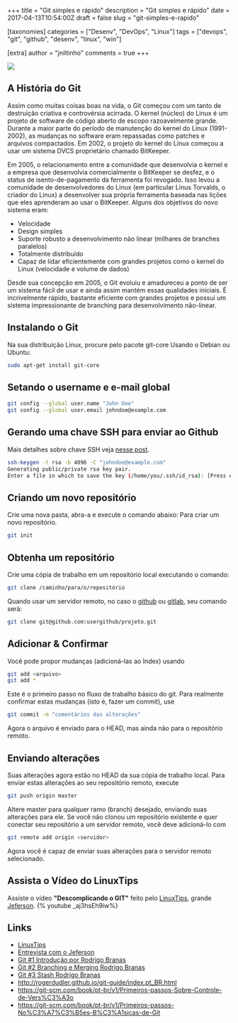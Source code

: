 +++
title = "Git simples e rápido"
description = "Git simples e rápido"
date = 2017-04-13T10:54:00Z
draft = false
slug = "git-simples-e-rapido"

[taxonomies]
categories = ["Desenv", "DevOps", "Linux"]
tags = ["devops", "git", "github", "desenv", "linux", "win"]

[extra]
author = "jniltinho"
comments = true
+++

![](/images/git_logo.png)

## A História do Git

Assim como muitas coisas boas na vida, o Git começou com um tanto de destruição criativa e controvérsia acirrada. O kernel (núcleo) do Linux é um projeto de software de código aberto de escopo razoavelmente grande. Durante a maior parte do período de manutenção do kernel do Linux (1991-2002), as mudanças no software eram repassadas como patches e arquivos compactados. Em 2002, o projeto do kernel do Linux começou a usar um sistema DVCS proprietário chamado BitKeeper.
<!-- more -->

Em 2005, o relacionamento entre a comunidade que desenvolvia o kernel e a empresa que desenvolvia comercialmente o BitKeeper se desfez, e o status de isento-de-pagamento da ferramenta foi revogado. Isso levou a comunidade de desenvolvedores do Linux (em particular Linus Torvalds, o criador do Linux) a desenvolver sua própria ferramenta baseada nas lições que eles aprenderam ao usar o BitKeeper. Alguns dos objetivos do novo sistema eram:

* Velocidade
* Design simples
* Suporte robusto a desenvolvimento não linear (milhares de branches paralelos)
* Totalmente distribuído
* Capaz de lidar eficientemente com grandes projetos como o kernel do Linux (velocidade e volume de dados)

Desde sua concepção em 2005, o Git evoluiu e amadureceu a ponto de ser um sistema fácil de usar e ainda assim mantém essas qualidades iniciais. É incrivelmente rápido, bastante eficiente com grandes projetos e possui um sistema impressionante de branching para desenvolvimento não-linear.

## Instalando o Git

Na sua distribuição Linux, procure pelo pacote git-core
Usando o Debian ou Ubuntu:

```bash
sudo apt-get install git-core
```

## Setando o username e e-mail global

```bash
git config --global user.name "John Doe"
git config --global user.email johndoe@example.com
```

## Gerando uma chave SSH para enviar ao Github

Mais detalhes sobre chave SSH veja [nesse post](/2017/04/ssh-sem-senha/).

```bash
ssh-keygen -t rsa -b 4096 -C "johndoe@example.com"
Generating public/private rsa key pair.
Enter a file in which to save the key (/home/you/.ssh/id_rsa): [Press enter]
```

## Criando um novo repositório

Crie uma nova pasta, abra-a e execute o comando abaixo:
Para criar um novo repositório.

```bash
git init
```

## Obtenha um repositório

Crie uma cópia de trabalho em um repositório local executando o comando:

```bash
git clone /caminho/para/o/repositório
```

Quando usar um servidor remoto, no caso o [github](https://github.com) ou [gitlab](https://about.gitlab.com/), seu comando será:

```bash
git clone git@github.com:usergithub/projeto.git
```

## Adicionar & Confirmar

Você pode propor mudanças (adicioná-las ao Index) usando

```bash
git add <arquivo>
git add *
```

Este é o primeiro passo no fluxo de trabalho básico do git.
Para realmente confirmar estas mudanças (isto é, fazer um commit), use

```bash
git commit -m "comentários das alterações"
```

Agora o arquivo é enviado para o HEAD, mas ainda não para o repositório remoto.

## Enviando alterações

Suas alterações agora estão no HEAD da sua cópia de trabalho local.
Para enviar estas alterações ao seu repositório remoto, execute

```bash
git push origin master
```

Altere master para qualquer ramo (branch) desejado, enviando suas alterações para ele.
Se você não clonou um repositório existente e quer conectar seu repositório a um servidor remoto, você deve adicioná-lo com

```bash
git remote add origin <servidor>
```

Agora você é capaz de enviar suas alterações para o servidor remoto selecionado.

## Assista o Vídeo do LinuxTips 

Assiste o vídeo **"Descomplicando o GIT"** feito pelo [LinuxTips](https://www.youtube.com/channel/UCJnKVGmXRXrH49Tvrx5X0Sw), grande [Jeferson](https://br.linkedin.com/in/jefersonfernando).
{% youtube _aj3hsEh9iw%}

## Links

* [LinuxTips](https://www.youtube.com/channel/UCJnKVGmXRXrH49Tvrx5X0Sw)
* [Entrevista com o Jeferson](https://www.youtube.com/watch?v=3GQs_JlM04o)
* [Git #1 Introdução por Rodrigo Branas](https://www.youtube.com/watch?v=C18qzn7j4SM)
* [Git #2 Branching e Merging Rodrigo Branas](https://www.youtube.com/watch?v=_Mir2_YlA0g)
* [Git #3 Stash Rodrigo Branas](https://www.youtube.com/watch?v=twNbUHFlwfE)
* http://rogerdudler.github.io/git-guide/index.pt_BR.html
* https://git-scm.com/book/pt-br/v1/Primeiros-passos-Sobre-Controle-de-Vers%C3%A3o
* https://git-scm.com/book/pt-br/v1/Primeiros-passos-No%C3%A7%C3%B5es-B%C3%A1sicas-de-Git
